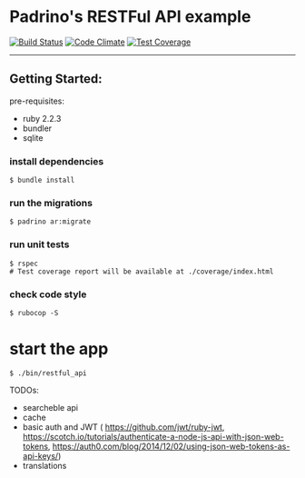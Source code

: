 # Padrino's RESTFul API example

[![Build Status](https://travis-ci.org/marioluan/ruby-web-frameworks-examples.svg?branch=master)](https://travis-ci.org/marioluan/ruby-web-frameworks-examples)
[![Code Climate](https://codeclimate.com/github/marioluan/ruby-web-frameworks-examples/badges/gpa.svg)](https://codeclimate.com/github/marioluan/ruby-web-frameworks-examples)
[![Test Coverage](https://codeclimate.com/github/marioluan/ruby-web-frameworks-examples/badges/coverage.svg)](https://codeclimate.com/github/marioluan/ruby-web-frameworks-examples/coverage)
***

## Getting Started:

pre-requisites:
- ruby 2.2.3
- bundler
- sqlite

### install dependencies
```shell
$ bundle install
```

### run the migrations
```shell
$ padrino ar:migrate
```

### run unit tests
```shell
$ rspec
# Test coverage report will be available at ./coverage/index.html
```

### check code style
```shell
$ rubocop -S
```

# start the app
```shell
$ ./bin/restful_api
```

TODOs:
- searcheble api
- cache
- basic auth and JWT ( https://github.com/jwt/ruby-jwt, https://scotch.io/tutorials/authenticate-a-node-js-api-with-json-web-tokens, https://auth0.com/blog/2014/12/02/using-json-web-tokens-as-api-keys/)
- translations
